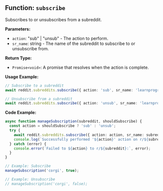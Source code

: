## Function: `subscribe`

Subscribes to or unsubscribes from a subreddit.

**Parameters:**

- `action`: "sub" | "unsub" - The action to perform.
- `sr_name`: string - The name of the subreddit to subscribe to or unsubscribe from.

**Return Type:**

- `Promise<void>`: A promise that resolves when the action is complete.

**Usage Example:**

```typescript
// Subscribe to a subreddit
await reddit.subreddits.subscribe({ action: 'sub', sr_name: 'learnprogramming' });

// Unsubscribe from a subreddit
await reddit.subreddits.subscribe({ action: 'unsub', sr_name: 'learnprogramming' });
```

**Code Example:**

```typescript
async function manageSubscription(subreddit, shouldSubscribe) {
  const action = shouldSubscribe ? 'sub' : 'unsub';
  try {
    await reddit.subreddits.subscribe({ action: action, sr_name: subreddit });
    console.log(`Successfully performed '${action}' action on r/${subreddit}.`);
  } catch (error) {
    console.error(`Failed to ${action} to r/${subreddit}:`, error);
  }
}

// Example: Subscribe
manageSubscription('corgi', true);

// Example: Unsubscribe
// manageSubscription('corgi', false);
``` 